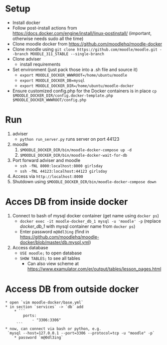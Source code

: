 # Setup

* Install docker
* Follow post-install actions from https://docs.docker.com/engine/install/linux-postinstall/ (important, otherwise needs sudo all the time)
* Clone moodle docker from https://github.com/moodlehq/moodle-docker
* Clone moodle using `git clone https://github.com/moodle/moodle.git --branch MOODLE_311_STABLE --single-branch`
* Clone adviser
	* install requirements
* Set environment (just pack those into a .sh file and source it)
	* `export MOODLE_DOCKER_WWWROOT=/home/ubuntu/moodle`
	* `export MOODLE_DOCKER_DB=mysql`
	* `export MOODLE_DOCKER_DIR=/home/ubuntu/moodle-docker`
* Ensure customized config.php for the Docker containers is in place
  `cp $MOODLE_DOCKER_DIR/config.docker-template.php $MOODLE_DOCKER_WWWROOT/config.php`

# Run
1. adviser
	* `python run_server.py` runs server on port 44123
2. moodle
	1. `$MOODLE_DOCKER_DIR/bin/moodle-docker-compose up -d`
	2. `$MOODLE_DOCKER_DIR/bin/moodle-docker-wait-for-db`
3. Port forward adviser and moodle
	* `ssh -fNL 8000:localhost:8000 girlsday`
	* `ssh -fNL 44123:localhost:44123 girlsday`
4. Access via `http://localhost:8000`
5. Shutdown using `$MOODLE_DOCKER_DIR/bin/moodle-docker-compose down`

# Acces DB from inside docker

1. Connect to bash of mysql docker container (get name using `docker ps`)
	* `docker exec -it moodle-docker_db_1 mysql -u 'moodle' -p` (replace *docker_db_1* with mysql container name from `docker ps`)
	* Enter password `m@0dl3ing` (find in https://github.com/moodlehq/moodle-docker/blob/master/db.mysql.yml)
2. Access database
	* `USE moodle;` to open database
	* `SHOW TABLES;` to see all tables
		* Can also view scheme at https://www.examulator.com/er/output/tables/lesson_pages.html

# Access DB from outside docker
	* open `vim moodle-docker/base.yml`
	* in section `services` -> `db` add 
		* ```
			ports:
				- "3306:3306"
		 ```
	* now, can connect via bash or python, e.g.
	 `mysql --host=127.0.0.1 --port=3306 --protocol=tcp -u "moodle" -p`
	 	* password `m@0dl3ing`
